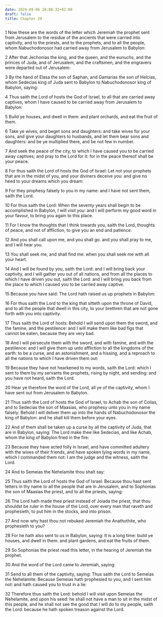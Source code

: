 ```yaml
---
date: 2024-09-06 20:00:32+02:00
draft: false
title: Chapter 29
---
```




1 Now these are the words of the letter which Jeremiah the prophet sent from Jerusalem to the residue of the ancients that were carried into captivity, and to the priests, and to the prophets, and to all the people, whom Nabuchodonosor had carried away from Jerusalem to Babylon:

2 After that Jechonias the king, and the queen, and the eunuchs, and the princes of Juda, and of Jerusalem, and the craftsmen, and the engravers were departed out of Jerusalem:

3 By the hand of Elasa the son of Saphan, and Gamarias the son of Helcias, whom Sedecias king of Juda sent to Babylon to Nabuchodonosor king of Babylon, saying:

4 Thus saith the Lord of hosts the God of Israel, to all that are carried away captives, whom I have caused to be carried away from Jerusalem to Babylon:

5 Build ye houses, and dwell in them: and plant orchards, and eat the fruit of them.

6 Take ye wives, and beget sons and daughters: and take wives for your sons, and give your daughters to husbands, and let them bear sons and daughters: and be ye multiplied there, and be not few in number.

7 And seek the peace of the city, to which I have caused you to be carried away captives; and pray to the Lord for it: for in the peace thereof shall be your peace.

8 For thus saith the Lord of hosts the God of Israel: Let not your prophets that are in the midst of you, and your diviners deceive you: and give no heed to your dreams which you dream:

9 For they prophesy falsely to you in my name: and I have not sent them, saith the Lord.

10 For thus saith the Lord: When the seventy years shall begin to be accomplished in Babylon, I will visit you: and I will perform my good word in your favour, to bring you again to this place.

11 For I know the thoughts that I think towards you, saith the Lord, thoughts of peace, and not of affliction, to give you an end and patience.

12 And you shall call upon me, and you shall go. and you shall pray to me, and I will hear you.

13 You shall seek me, and shall find me: when you shall seek me with all your heart.

14 And I will be found by you, saith the Lord: and I will bring back your captivity, and I will gather you out of all nations, and from all the places to which I have driven you out, saith the Lord: and I will bring you back from the place to which I caused you to be carried away captive.

15 Because you have said: The Lord hath raised us up prophets in Babylon:

16 For thus saith the Lord to the king that sitteth upon the throne of David, and to all the people that dwell in this city, to your brethren that are not gone forth with you into captivity.

17 Thus saith the Lord of hosts: Behold I will send upon them the sword, and the famine, and the pestilence: and I will make them like bad figs that cannot be eaten, because they are very bad.

18 And I will persecute them with the sword, and with famine, and with the pestilence: and I will give them up unto affliction to all the kingdoms of the earth: to be a curse, and an astonishment, and a hissing, and a reproach to all the nations to which I have driven them out:

19 Because they have not hearkened to my words, saith the Lord: which I sent to them by my servants the prophets, rising by night, and sending: and you have not heard, saith the Lord.

20 Hear ye therefore the word of the Lord, all ye of the captivity, whom I have sent out from Jerusalem to Babylon.

21 Thus saith the Lord of hosts the God of Israel, to Achab the son of Colias, and to Sedecias the son of Maasias, who prophesy unto you in my name falsely: Behold I will deliver them up into the hands of Nabuchodonosor the king of Babylon: and he shall kill them before your eyes.

22 And of them shall be taken up a curse by all the captivity of Juda, that are in Babylon, saying: The Lord make thee like Sedecias, and like Achab, whom the king of Babylon fried in the fire:

23 Because they have acted folly in Israel, and have committed adultery with the wives of their friends, and have spoken lying words in my name, which I commanded them not: I am the judge and the witness, saith the Lord.

24 And to Semeias the Nehelamite thou shalt say:

25 Thus saith the Lord of hosts the God of Israel: Because thou hast sent letters in thy name to all the people that are in Jerusalem, and to Sophonias the son of Maasias the priest, and to all the priests, saying:

26 The Lord hath made thee priest instead of Joiada the priest, that thou shouldst be ruler in the house of the Lord, over every man that raveth and prophesieth, to put him in the stocks, and into prison.

27 And now why hast thou not rebuked Jeremiah the Anathothite, who prophesieth to you?

28 For he hath also sent to us in Babylon, saying: It is a long time: build ye houses, and dwell in them: and plant gardens, and eat the fruits of them.

29 So Sophonias the priest read this letter, in the hearing of Jeremiah the prophet.

30 And the word of the Lord came to Jeremiah, saying:

31 Send to all them of the captivity, saying: Thus saith the Lord to Semeias the Nehelamite: Because Semeias hath prophesied to you, and I sent him not: and hath caused you to trust in a lie:

32 Therefore thus saith the Lord: behold I will visit upon Semeias the Nehelamite, and upon his seed: he shall not have a man to sit in the midst of this people, and he shall not see the good that I will do to my people, saith the Lord: because he hath spoken treason against the Lord.

